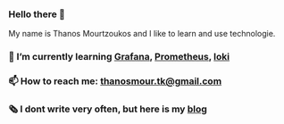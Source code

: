 ### Hello there 👋

My name is Thanos Mourtzoukos and I like to learn and use technologie.

### 🌱 I’m currently learning [Grafana](https://grafana.com/), [Prometheus](https://prometheus.io/), [loki](https://grafana.com/logs/)
### 📫 How to reach me: thanosmour.tk@gmail.com
### 🗞️ I dont write very often, but here is my [blog](https://thanos.mourtzoukos.space/)

<!--
**athamour1/athamour1** is a ✨ _special_ ✨ repository because its `README.md` (this file) appears on your GitHub profile.

Here are some ideas to get you started:

- 🔭 I’m currently working on ...
- 🌱 I’m currently learning ...
- 👯 I’m looking to collaborate on ...
- 🤔 I’m looking for help with ...
- 💬 Ask me about ...
- 📫 How to reach me: ...
- 😄 Pronouns: ...
- ⚡ Fun fact: ...


### 🔭 I’m currently working with European Dymanics in Greece, as a Devops Engineer

-->
